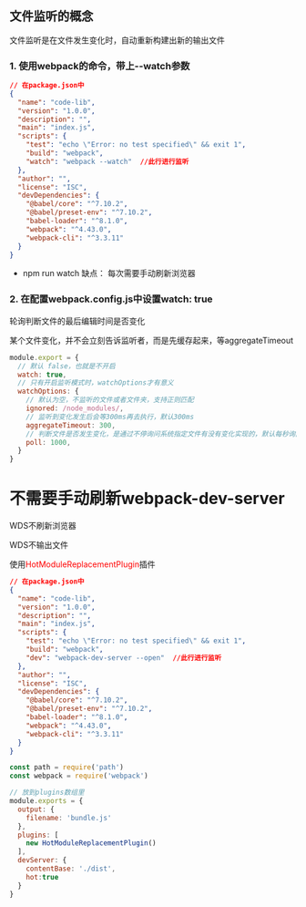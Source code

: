 ## 文件监听的概念
文件监听是在文件发生变化时，自动重新构建出新的输出文件

### 1. 使用webpack的命令，带上--watch参数

```json
// 在package.json中
{
  "name": "code-lib",
  "version": "1.0.0",
  "description": "",
  "main": "index.js",
  "scripts": {
    "test": "echo \"Error: no test specified\" && exit 1",
    "build": "webpack",
    "watch": "webpack --watch"  //此行进行监听
  },
  "author": "",
  "license": "ISC",
  "devDependencies": {
    "@babel/core": "^7.10.2",
    "@babel/preset-env": "^7.10.2",
    "babel-loader": "^8.1.0",
    "webpack": "^4.43.0",
    "webpack-cli": "^3.3.11"
  }
}
```
- npm run watch
缺点： 每次需要手动刷新浏览器

### 2. 在配置webpack.config.js中设置watch: true
轮询判断文件的最后编辑时间是否变化

某个文件变化，并不会立刻告诉监听者，而是先缓存起来，等aggregateTimeout
```js
module.export = {
  // 默认 false，也就是不开启
  watch: true,
  // 只有开启监听模式时，watchOptions才有意义
  watchOptions: {
    // 默认为空，不监听的文件或者文件夹，支持正则匹配
    ignored: /node_modules/,
    // 监听到变化发生后会等300ms再去执行，默认300ms
    aggregateTimeout: 300,
    // 判断文件是否发生变化，是通过不停询问系统指定文件有没有变化实现的，默认每秒询问1000次
    poll: 1000,
  }
}
```

# 不需要手动刷新webpack-dev-server
WDS不刷新浏览器

WDS不输出文件

使用<font color="red">HotModuleReplacementPlugin</font>插件
```json
// 在package.json中
{
  "name": "code-lib",
  "version": "1.0.0",
  "description": "",
  "main": "index.js",
  "scripts": {
    "test": "echo \"Error: no test specified\" && exit 1",
    "build": "webpack",
    "dev": "webpack-dev-server --open"  //此行进行监听
  },
  "author": "",
  "license": "ISC",
  "devDependencies": {
    "@babel/core": "^7.10.2",
    "@babel/preset-env": "^7.10.2",
    "babel-loader": "^8.1.0",
    "webpack": "^4.43.0",
    "webpack-cli": "^3.3.11"
  }
}
```

```js
const path = require('path')
const webpack = require('webpack')

// 放到plugins数组里
module.exports = {
  output: {
    filename: 'bundle.js'
  },
  plugins: [
    new HotModuleReplacementPlugin()
  ],
  devServer: {
    contentBase: './dist',
    hot:true
  }
}
```